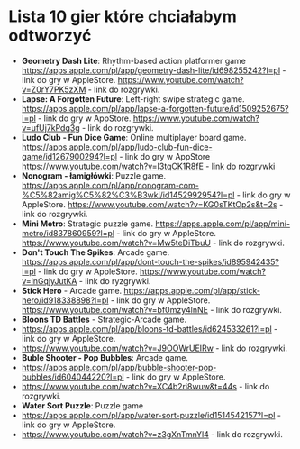 # Lista 10 gier które chciałabym odtworzyć
- **Geometry Dash Lite**: Rhythm-based action platformer game
https://apps.apple.com/pl/app/geometry-dash-lite/id698255242?l=pl - link do gry w AppleStore.
https://www.youtube.com/watch?v=Z0rY7PK5zXM - link do rozgrywki.
- **Lapse: A Forgotten Future**: Left-right swipe strategic game.
https://apps.apple.com/pl/app/lapse-a-forgotten-future/id1509252675?l=pl - link do gry w AppStore.
https://www.youtube.com/watch?v=ufUj7kPdq3g - link do rozgrywki.
- **Ludo Club - Fun Dice Game**: Online multiplayer board game.
https://apps.apple.com/pl/app/ludo-club-fun-dice-game/id1267900294?l=pl - link do gry w AppStore
https://www.youtube.com/watch?v=I3tqCK1R8fE - link do rozgrywki
- **Nonogram - łamigłówki**: Puzzle game.
https://apps.apple.com/pl/app/nonogram-com-%C5%82amig%C5%82%C3%B3wki/id1452992954?l=pl - link do gry w AppleStore.
https://www.youtube.com/watch?v=KG0sTKtOp2s&t=2s - link do rozgrywki.
- **Mini Metro**: Strategic puzzle game.
https://apps.apple.com/pl/app/mini-metro/id837860959?l=pl - link do gry w AppleStore.
https://www.youtube.com/watch?v=Mw5teDiTbuU - link do rozgrywki.
- **Don't Touch The Spikes**: Arcade game.
https://apps.apple.com/pl/app/dont-touch-the-spikes/id895942435?l=pl - link do gry w AppleStore. 
https://www.youtube.com/watch?v=lnGqjyJutKA - link do ryzgrywki. 
- **Stick Hero** - Arcade game.
https://apps.apple.com/pl/app/stick-hero/id918338898?l=pl - link do gry w AppleStore.
https://www.youtube.com/watch?v=bf0mzy4lnNE - link do rozgrywki.
- **Bloons TD Battles** - Strategic-Arcade game.
- https://apps.apple.com/pl/app/bloons-td-battles/id624533261?l=pl - link do gry w AppleStore.
- https://www.youtube.com/watch?v=J9OOWrUEIRw - link do rozgrywki.
- **Buble Shooter - Pop Bubbles**: Arcade game.
- https://apps.apple.com/pl/app/bubble-shooter-pop-bubbles/id604044220?l=pl - link do gry w AppleStore.
- https://www.youtube.com/watch?v=XC4b2ri8wuw&t=44s - link do rozgrywki.
- **Water Sort Puzzle**: Puzzle game
- https://apps.apple.com/pl/app/water-sort-puzzle/id1514542157?l=pl - link do gry w AppleStore.
- https://www.youtube.com/watch?v=z3gXnTmnYl4 - link do rozgrywki.


